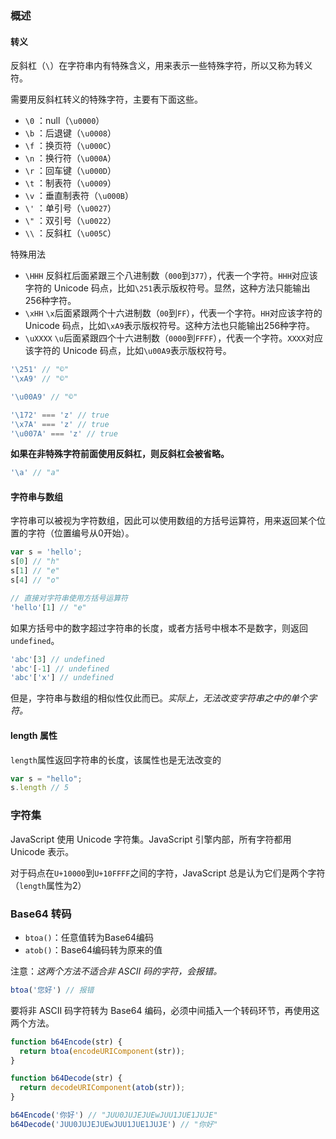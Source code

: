 ### 概述
#### 转义
反斜杠（`\`）在字符串内有特殊含义，用来表示一些特殊字符，所以又称为转义符。

需要用反斜杠转义的特殊字符，主要有下面这些。
- `\0` ：null（`\u0000`）
- `\b` ：后退键（`\u0008`）
- `\f` ：换页符（`\u000C`）
- `\n` ：换行符（`\u000A`）
- `\r` ：回车键（`\u000D`）
- `\t` ：制表符（`\u0009`）
- `\v` ：垂直制表符（`\u000B`）
- `\'` ：单引号（`\u0027`）
- `\"` ：双引号（`\u0022`）
- `\\` ：反斜杠（`\u005C`）

特殊用法
- `\HHH`
反斜杠后面紧跟三个八进制数（`000`到`377`），代表一个字符。`HHH`对应该字符的 Unicode 码点，比如`\251`表示版权符号。显然，这种方法只能输出256种字符。
- `\xHH`
`\x`后面紧跟两个十六进制数（`00`到`FF`），代表一个字符。`HH`对应该字符的 Unicode 码点，比如`\xA9`表示版权符号。这种方法也只能输出256种字符。
- `\uXXXX`
`\u`后面紧跟四个十六进制数（`0000`到`FFFF`），代表一个字符。`XXXX`对应该字符的 Unicode 码点，比如`\u00A9`表示版权符号。

```js
'\251' // "©"
'\xA9' // "©"

'\u00A9' // "©"

'\172' === 'z' // true
'\x7A' === 'z' // true
'\u007A' === 'z' // true
```

**如果在非特殊字符前面使用反斜杠，则反斜杠会被省略。**
```js
'\a' // "a"
```

#### 字符串与数组
字符串可以被视为字符数组，因此可以使用数组的方括号运算符，用来返回某个位置的字符（位置编号从0开始）。
```js
var s = 'hello';
s[0] // "h"
s[1] // "e"
s[4] // "o"

// 直接对字符串使用方括号运算符
'hello'[1] // "e"
```

如果方括号中的数字超过字符串的长度，或者方括号中根本不是数字，则返回`undefined`。
```js
'abc'[3] // undefined
'abc'[-1] // undefined
'abc'['x'] // undefined
```
但是，字符串与数组的相似性仅此而已。*实际上，无法改变字符串之中的单个字符。*

#### length 属性
`length`属性返回字符串的长度，该属性也是无法改变的
```js
var s = "hello";
s.length // 5
```

### 字符集
JavaScript 使用 Unicode 字符集。JavaScript 引擎内部，所有字符都用 Unicode 表示。

对于码点在`U+10000`到`U+10FFFF`之间的字符，JavaScript 总是认为它们是两个字符（`length`属性为2）

### Base64 转码
- `btoa()`：任意值转为Base64编码
- `atob()`：Base64编码转为原来的值

注意：*这两个方法不适合非 ASCII 码的字符，会报错。*
```js
btoa('您好') // 报错
```

要将非 ASCII 码字符转为 Base64 编码，必须中间插入一个转码环节，再使用这两个方法。
```js
function b64Encode(str) {
  return btoa(encodeURIComponent(str));
}

function b64Decode(str) {
  return decodeURIComponent(atob(str));
}

b64Encode('你好') // "JUU0JUJEJUEwJUU1JUE1JUJE"
b64Decode('JUU0JUJEJUEwJUU1JUE1JUJE') // "你好"
```